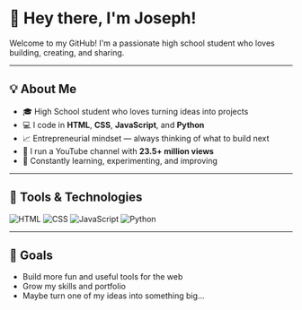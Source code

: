 # 👋 Hey there, I'm Joseph!

Welcome to my GitHub! I'm a passionate high school student who loves building, creating, and sharing.

---

## 💡 About Me

- 🎓 High School student who loves turning ideas into projects  
- 💻 I code in **HTML**, **CSS**, **JavaScript**, and **Python**  
- 📈 Entrepreneurial mindset — always thinking of what to build next  
- 🎥 I run a YouTube channel with **23.5+ million views**  
- 🚀 Constantly learning, experimenting, and improving  

---

## 🔧 Tools & Technologies

![HTML](https://img.shields.io/badge/-HTML5-E34F26?style=flat&logo=html5&logoColor=white)
![CSS](https://img.shields.io/badge/-CSS3-1572B6?style=flat&logo=css3)
![JavaScript](https://img.shields.io/badge/-JavaScript-F7DF1E?style=flat&logo=javascript&logoColor=black)
![Python](https://img.shields.io/badge/-Python-3776AB?style=flat&logo=python&logoColor=white)

---

## 🎯 Goals

- Build more fun and useful tools for the web  
- Grow my skills and portfolio  
- Maybe turn one of my ideas into something big...  

